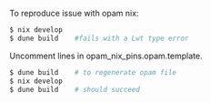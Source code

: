 To reproduce issue with opam nix:

```bash
$ nix develop
$ dune build    #fails with a Lwt type error
```

Uncomment lines in opam_nix_pins.opam.template.

```bash
$ dune build    # to regenerate opam file
$ nix develop
$ dune build    # should succeed
```
